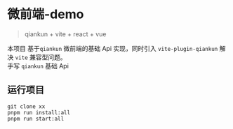 # 微前端-demo

> qiankun + vite + react + vue

本项目 基于`qiankun` 微前端的基础 Api 实现，同时引入 `vite-plugin-qiankun` 解决 `vite` 兼容型问题。  
手写 `qiankun` 基础 Api

## 运行项目

```
git clone xx
pnpm run install:all
pnpm run start:all
```